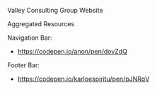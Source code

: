 Valley Consulting Group Website

Aggregated Resources

Navigation Bar:
- https://codepen.io/anon/pen/dovZdQ

Footer Bar:
- https://codepen.io/karloespiritu/pen/pJNRqV
